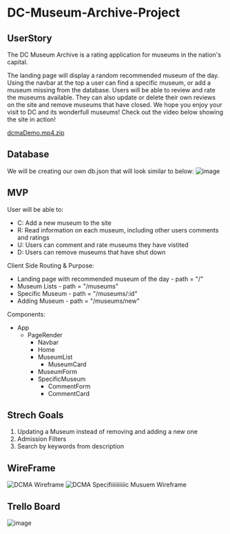 # DC-Museum-Archive-Project

## UserStory
The DC Museum Archive is a rating application for museums in the nation's capital.

The landing page will display a random recommended museum of the day. Using the navbar at the top a user can find a specific museum, or add a museum missing from the database. Users will be able to review and rate the museums available. They can also update or delete their own reviews on the site and remove museums that have closed. We hope you enjoy your visit to DC and its wonderfull museums! Check out the video below showing the site in action!



[dcmaDemo.mp4.zip](https://github.com/Kmlove/DC-Metro-Archive-Project/files/12553382/dcmaDemo.mp4.zip)




## Database
We will be creating our own db.json that will look similar to below:
![image](https://github.com/Kmlove/DC-Metro-Archive-Project/assets/139454639/5aacb8b1-364d-4660-aa2f-e6a441f5ab1c)

## MVP
User will be able to:
* C: Add a new museum to the site 
* R: Read information on each museum, including other users comments and ratings
* U: Users can comment and rate museums they have vistited 
* D: Users can remove museums that have shut down
 
Client Side Routing & Purpose:
* Landing page with recommended museum of the day - path = "/"
* Museum Lists - path = "/museums"
* Specific Museum - path = "/museums/:id"
* Adding Museum - path = "/museums/new"

Components:
* App
  * PageRender
    * Navbar
    * Home
    * MuseumList
      * MuseumCard
    * MuseumForm
    * SpecificMuseum
      * CommentForm
      * CommentCard


## Strech Goals
1. Updating a Museum instead of removing and adding a new one
2. Admission Filters
3. Search by keywords from description

## WireFrame
![DCMA Wireframe](https://github.com/Kmlove/DC-Metro-Archive-Project/assets/139454639/f8c8ad4f-59fd-4566-b684-68d458216827)
![DCMA Specifiiiiiiiiiic Musuem Wireframe](https://github.com/Kmlove/DC-Metro-Archive-Project/assets/139454639/f6071c4b-d8a4-4847-b8be-e33b733cd254)


## Trello Board
![image](https://github.com/Kmlove/DC-Metro-Archive-Project/assets/106281281/747c2f2b-8363-40e9-a136-16fc8a607324)

